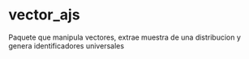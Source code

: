 # vector_ajs
Paquete que manipula vectores, extrae muestra de una distribucion y genera identificadores universales
